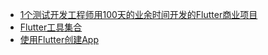 


* [1个测试开发工程师用100天的业余时间开发的Flutter商业项目](https://github.com/hekaiyou/jedi)
* [Flutter工具集合](https://github.com/AweiLoveAndroid/Flutter-learning/)
* [使用Flutter创建App](https://developer.51cto.com/art/202010/628142.htm)
